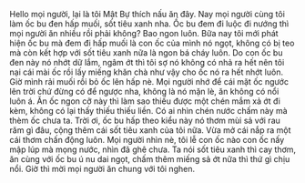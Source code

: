 Hello mọi người, lại là tôi Mật Bự thích nấu ăn đây. Nay mọi người cùng tôi làm ốc bu đen hấp muối, sốt tiêu xanh nha. Ốc bu đem đi luộc đi nướng thì mọi người ăn nhiều rồi phải không? Bao ngon luôn. Bữa nay tôi mới phát hiện ốc bu mà đem đi hấp muối là con ốc của mình nó ngọt, không có bị teo mà còn kết hợp với sốt tiêu xanh nữa là ngon bá cháy luôn. Do con ốc bu đen này nó nhớt dữ lắm, ngâm ớt thì tôi sợ nó không có nhả ra hết nên tôi nại cái mài ốc rồi lấy miếng khăn chà như vậy cho ốc nó ra hết nhớt luôn. Giờ mình rải muối rồi bỏ ốc lên hấp nè. Mọi người nhớ để cái mặt ốc ngước lên trời chứ đừng có để ngược nha, không là nó mặn lè, ăn không có nổi luôn á. Ăn ốc ngon cỡ này thì làm sao thiếu được một chén mắm xả ớt đi kèm, không có lại thấy thiếu thiếu liền. Có ai nhìn chén nước chấm này mà thèm ốc chưa ta. Trời ơi, ốc bu hấp theo kiểu này nó thơm mùi sả với rau răm gì đâu, cộng thêm cái sốt tiêu xanh của tôi nữa. Vừa mở cái nắp ra một cái thơm chấn động luôn. Mọi người nhìn nè, tôi lễ con ốc nào con ốc nấy mập lúp mà mọng nước, nhìn đã ghê chưa. Ta nói sốt tiêu xanh thì cay thơm, ăn cùng với ốc bu ú nu dai ngọt, chấm thêm miếng sả ớt nữa thì thứ gì chịu nổi. Giờ thì mời mọi người ăn chung với tôi nghen.